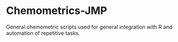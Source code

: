 # Chemometrics-JMP
 General chemometric scripts used for general integration with R and automation of repetitive tasks.
